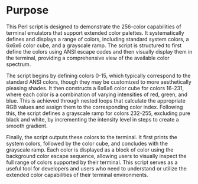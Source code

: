 # Purpose
This Perl script is designed to demonstrate the 256-color capabilities of terminal emulators that support extended color palettes. It systematically defines and displays a range of colors, including standard system colors, a 6x6x6 color cube, and a grayscale ramp. The script is structured to first define the colors using ANSI escape codes and then visually display them in the terminal, providing a comprehensive view of the available color spectrum.

The script begins by defining colors 0-15, which typically correspond to the standard ANSI colors, though they may be customized to more aesthetically pleasing shades. It then constructs a 6x6x6 color cube for colors 16-231, where each color is a combination of varying intensities of red, green, and blue. This is achieved through nested loops that calculate the appropriate RGB values and assign them to the corresponding color index. Following this, the script defines a grayscale ramp for colors 232-255, excluding pure black and white, by incrementing the intensity level in steps to create a smooth gradient.

Finally, the script outputs these colors to the terminal. It first prints the system colors, followed by the color cube, and concludes with the grayscale ramp. Each color is displayed as a block of color using the background color escape sequence, allowing users to visually inspect the full range of colors supported by their terminal. This script serves as a useful tool for developers and users who need to understand or utilize the extended color capabilities of their terminal environments.
